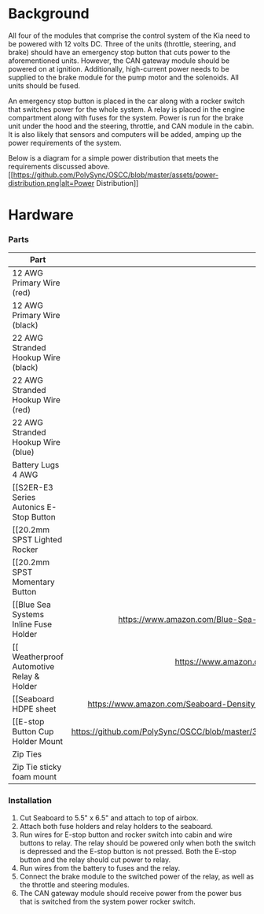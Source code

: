 # Background

All four of the modules that comprise the control system of the Kia need to be powered with 12 volts DC. Three of the units (throttle, steering, and brake) should have an emergency stop button that cuts power to the aforementioned units. However, the CAN gateway module should be powered on at ignition. Additionally, high-current power needs to be supplied to the brake module for the pump motor and the solenoids. All units should be fused. 

An emergency stop button is placed in the car along with a rocker switch that switches power for the whole system. A relay is placed in the engine compartment along with fuses for the system. Power is run for the brake unit under the hood and the steering, throttle, and CAN module in the cabin. It is also likely that sensors and computers will be added, amping up the power requirements of the system.

Below is a diagram for a simple power distribution that meets the requirements discussed above.
[[https://github.com/PolySync/OSCC/blob/master/assets/power-distribution.png|alt=Power Distribution]]

# Hardware


### Parts

| Part          | Price  | Quantity |
| ------------- | -----:| ----:| 
| 12 AWG Primary Wire (red) | < $10.00 | ~20' |
| 12 AWG Primary Wire (black) | < $10.00 | ~20' |
| 22 AWG Stranded Hookup Wire (black) | $12.34 | 100' |
| 22 AWG Stranded Hookup Wire (red) | $12.34 | 100' |
| 22 AWG Stranded Hookup Wire (blue) | $6.43 | 25' |
| Battery Lugs 4 AWG| $6.43 | 10 |
| [[S2ER-E3 Series Autonics E-Stop Button|http://www.ursele.com/contact/]]      | $7.95 | 1 |
| [[20.2mm SPST Lighted Rocker|http://www.ursele.com/contact/]]      | $6.95 | 1 |
| [[20.2mm SPST Momentary Button|http://www.ursele.com/contact/]]      | $6.95 | 1 |
| [[Blue Sea Systems Inline Fuse Holder |https://www.amazon.com/Blue-Sea-Systems-Waterproof-Holder/dp/B004ZIUA62]] |     $43.51          | 2 |
| [[ Weatherproof Automotive Relay & Holder|https://www.amazon.com/Pico-Terminal-Automotive-Change-Over-Connector/dp/B007UTFJHS]] | $15.69 | 2 | 
| [[Seaboard HDPE sheet| https://www.amazon.com/Seaboard-Density-Polyethylene-Finish-Length/dp/B00JPHTPCI]] | $18.47 | 1 | 
| [[E-stop Button Cup Holder Mount|https://github.com/PolySync/OSCC/blob/master/3d_models/estop_cupholder/EStopHousing.STL]] | 3D Printed | 1 |
| Zip Ties | ? | 20 |
| Zip Tie sticky foam mount | ? | 20 |




### Installation

1. Cut Seaboard to 5.5" x 6.5" and attach to top of airbox.
2. Attach both fuse holders and relay holders to the seaboard.
3. Run wires for E-stop button and rocker switch into cabin and wire buttons to relay. The relay should be powered only when both the switch is depressed and the E-stop button is not pressed. Both the E-stop button and the relay should cut power to relay.
4. Run wires from the battery to fuses and the relay.
5. Connect the brake module to the switched power of the relay, as well as the throttle and steering modules.
6. The CAN gateway module should receive power from the power bus that is switched from the system power rocker switch. 
